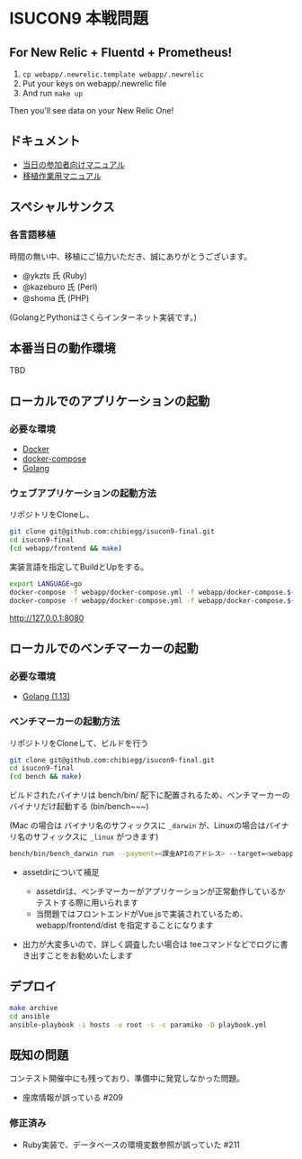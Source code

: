 # ISUCON9 本戦問題

## For New Relic + Fluentd + Prometheus!

1. `cp webapp/.newrelic.template webapp/.newrelic`
2. Put your keys on webapp/.newrelic file
3. And run `make up`

Then you'll see data on your New Relic One!


## ドキュメント


* [当日の参加者向けマニュアル](docs/MANUAL.md)
* [移植作業用マニュアル](docs/IMPLEMENT.md)


## スペシャルサンクス

### 各言語移植

時間の無い中、移植にご協力いただき、誠にありがとうございます。

* @ykzts 氏 (Ruby)
* @kazeburo 氏 (Perl)
* @shoma 氏 (PHP)

(GolangとPythonはさくらインターネット実装です。)


## 本番当日の動作環境

TBD

## ローカルでのアプリケーションの起動

### 必要な環境

- [Docker](https://www.docker.com/)
- [docker-compose](https://docs.docker.com/compose/)
- [Golang](https://golang.org/)

### ウェブアプリケーションの起動方法

リポジトリをCloneし、

```bash
git clone git@github.com:chibiegg/isucon9-final.git
cd isucon9-final
(cd webapp/frontend && make)
```

実装言語を指定してBuildとUpをする。

```bash
export LANGUAGE=go
docker-compose -f webapp/docker-compose.yml -f webapp/docker-compose.${LANGUAGE}.yml build
docker-compose -f webapp/docker-compose.yml -f webapp/docker-compose.${LANGUAGE}.yml up
```

http://127.0.0.1:8080

## ローカルでのベンチマーカーの起動

### 必要な環境

- [Golang (1.13)](https://golang.org/dl/)

### ベンチマーカーの起動方法

リポジトリをCloneして、ビルドを行う

```bash
git clone git@github.com:chibiegg/isucon9-final.git
cd isucon9-final
(cd bench && make)
```

ビルドされたバイナリは bench/bin/ 配下に配置されるため、ベンチマーカーのバイナリだけ起動する (bin/bench~~~)

(Mac の場合は バイナリ名のサフィックスに `_darwin` が、Linuxの場合はバイナリ名のサフィックスに `_linux` がつきます)

```bash
bench/bin/bench_darwin run --payment=<課金APIのアドレス> --target=<webappのアドレス> --assetdir=<フロントエンドのビルド結果が配置されたディレクトリ>
```

* assetdirについて補足
  * assetdirは、ベンチマーカーがアプリケーションが正常動作しているかテストする際に用いられます
  * 当問題ではフロントエンドがVue.jsで実装されているため、webapp/frontend/dist を指定することになります

* 出力が大変多いので、詳しく調査したい場合は teeコマンドなどでログに書き出すことをお勧めいたします


## デプロイ

```bash
make archive
cd ansible
ansible-playbook -i hosts -u root -s -c paramiko -D playbook.yml
```

## 既知の問題

コンテスト開催中にも残っており、準備中に発覚しなかった問題。

* 座席情報が誤っている #209

### 修正済み

* Ruby実装で、データベースの環境変数参照が誤っていた #211
